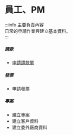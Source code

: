 # 員工、PM

:::info 主要負責內容  
日常的申請作業與建立基本資料。  
:::

##### **請款**

- [申請請款單](/employee/payment/create-payment-normal)

##### **發票**

- 申請發票

##### **專案**

- 建立專案
- 建立客戶資料
- 建立委外廠商資料
